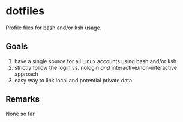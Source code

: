 # dotfiles
Profile files for bash and/or ksh usage.


## Goals

1. have a single source for all Linux accounts using bash and/or ksh
2. strictly follow the login vs. nologin *and* interactive/non-interactive approach
3. easy way to link local and potential private data


## Remarks

None so far.
